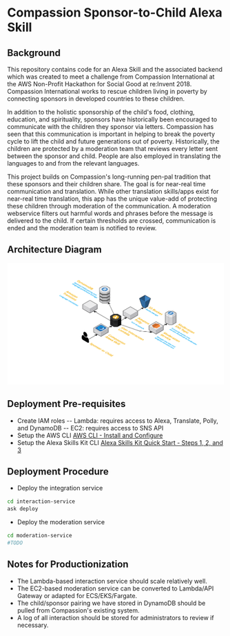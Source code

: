# Compassion Sponsor-to-Child Alexa Skill
## Background
This repository contains code for an Alexa Skill and the associated backend which was created to meet a challenge from Compassion International at the AWS Non-Profit Hackathon for Social Good at re:Invent 2018. Compassion International works to rescue children living in poverty by connecting sponsors in developed countries to these children. 

In addition to the holistic sponsorship of the child's food, clothing,  education, and spirituality, sponsors have historically been encouraged to communicate with the children they sponsor via letters. Compassion has seen that this communication is important in helping to break the poverty cycle to lift the child and future generations out of poverty. Historically, the children are protected by a moderation team that reviews every letter sent between the sponsor and child. People are also employed in translating the languages to and from the relevant languages.

This project builds on Compassion's long-running pen-pal tradition that these sponsors and their children share. The goal is for near-real time communication and translation. While other translation skills/apps exist for near-real time translation, this app has the unique value-add of protecting these children through moderation of the communication. A moderation webservice filters out harmful words and phrases before the message is delivered to the child. If certain thresholds are crossed, communication is ended and the moderation team is notified to review.

## Architecture Diagram
![](./architecture.svg)

## Deployment Pre-requisites
- Create IAM roles
-- Lambda: requires access to Alexa, Translate, Polly, and DynamoDB
-- EC2: requires access to SNS API
- Setup the AWS CLI
[AWS CLI - Install and Configure](https://docs.aws.amazon.com/cli/latest/userguide/cli-chap-welcome.html)
- Setup the Alexa Skills Kit CLI
[Alexa Skills Kit Quick Start - Steps 1, 2, and 3](https://developer.amazon.com/docs/smapi/quick-start-alexa-skills-kit-command-line-interface.html)

## Deployment Procedure
- Deploy the integration service
```bash
cd interaction-service
ask deploy
```
- Deploy the moderation service
```bash
cd moderation-service
#TODO
```

## Notes for Productionization
- The Lambda-based interaction service should scale relatively well.
- The EC2-based moderation service can be converted to Lambda/API Gateway or adapted for ECS/EKS/Fargate.
- The child/sponsor pairing we have stored in DynamoDB should be pulled from Compassion's existing system.
- A log of all interaction should be stored for administrators to review if necessary.